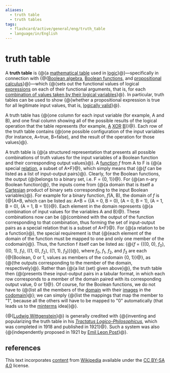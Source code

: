 ```yaml
---
aliases:
  - truth table
  - truth tables
tags:
  - flashcard/active/general/eng/truth_table
  - language/in/English
---
```


# truth table

A __truth table__ is {@{a [mathematical table](mathematical%20table.md) used in [logic](logic.md)}@}—specifically in connection with {@{[Boolean algebra](Boolean%20algebra.md), [Boolean functions](Boolean%20function.md), and [propositional calculus](propositional%20calculus.md)}@}—which {@{sets out the functional values of logical [expressions](expression%20(mathematics).md) on each of their functional arguments, that is, for each [combination of values taken by their logical variables](valuation%20(logic).md)}@}. In particular, truth tables can be used to show {@{whether a propositional expression is true for all legitimate input values, that is, [logically valid](validity%20(logic).md)}@}.

A truth table has {@{one column for each input variable (for example, A and B), and one final column showing all of the possible results of the logical operation that the table represents (for example, [A](#exclusive%20disjunction) [XOR](exclusive%20or.md) [B](#exclusive%20disjunction))}@}. Each row of the truth table contains {@{one possible configuration of the input variables (for instance, A=true, B=false), and the result of the operation for those values}@}.

A truth table is {@{a structured representation that presents all possible combinations of truth values for the input variables of a Boolean function and their corresponding output values}@}. A [function](function%20(mathematics).md) _f_ from A to F is {@{a special [relation](relation%20(mathematics).md), a subset of A×F}@}, which simply means that {@{_f_ can be listed as a list of input-output pairs}@}. Clearly, for the Boolean functions, the output {@{belongs to a binary set, i.e. F = {0, 1}<!-- flashcard separator -->}@}. For {@{an n-ary Boolean function}@}, the inputs come from {@{a domain that is itself a [Cartesian](cartesian%20product.md) product of binary sets corresponding to the input Boolean variables}@}. For example for a binary function, _f_(A, B), the domain of _f_ is {@{A×B, which can be listed as: A×B = {(A = 0, B = 0), (A = 0, B = 1), (A = 1, B = 0), (A = 1, B = 1)}<!-- flashcard separator -->}@}. Each element in the domain represents {@{a combination of input values for the variables A and B}@}. These combinations now can be {@{combined with the output of the function corresponding to that combination, thus forming the set of input-output pairs as a special relation that is a subset of A×F}@}. For {@{a relation to be a function}@}, the special requirement is that {@{each element of the domain of the function must be mapped to one and only one member of the codomain}@}. Thus, the function f itself can be listed as: {@{_f_ = {((0, 0), _f_<sub>0</sub>), ((0, 1), _f_<sub>1</sub>), ((1, 0), _f_<sub>2</sub>), ((1, 1), _f_<sub>3</sub>)}<!-- flashcard separator -->}@}, where _f_<sub>0</sub>, _f_<sub>1</sub>, _f_<sub>2</sub>, and _f_<sub>3</sub> are each {@{Boolean, 0 or 1, values as members of the codomain {0, 1}<!-- flashcard separator -->}@}, as {@{the outputs corresponding to the member of the domain, respectively}@}. Rather than {@{a list (set) given above}@}, the truth table then {@{presents these input-output pairs in a tabular format, in which each row corresponds to a member of the domain paired with its corresponding output value, 0 or 1}@}. Of course, for the Boolean functions, we do not have to {@{list all the members of the [domain](domain%20of%20a%20function.md) with their [images](image%20(mathematics).md) in the [codomain](codomain.md)}@}; we can simply {@{list the mappings that map the member to "1", because all the others will have to be mapped to "0" automatically (that leads us to the [minterms](canonical%20normal%20form.md#minterms) idea)}@}.

{@{[Ludwig Wittgenstein](Ludwig%20Wittgenstein.md)}@} is generally credited with {@{inventing and popularizing the truth table in his _[Tractatus Logico-Philosophicus](Tractatus%20Logico-Philosophicus.md)_, which was completed in 1918 and published in 1921}@}. Such a system was also {@{independently proposed in 1921 by [Emil Leon Post](Emil%20Leon%20Post.md)}@}.

## references

This text incorporates [content](https://en.wikipedia.org/wiki/truth_table) from [Wikipedia](Wikipedia.md) available under the [CC BY-SA 4.0](https://creativecommons.org/licenses/by-sa/4.0/) license.
